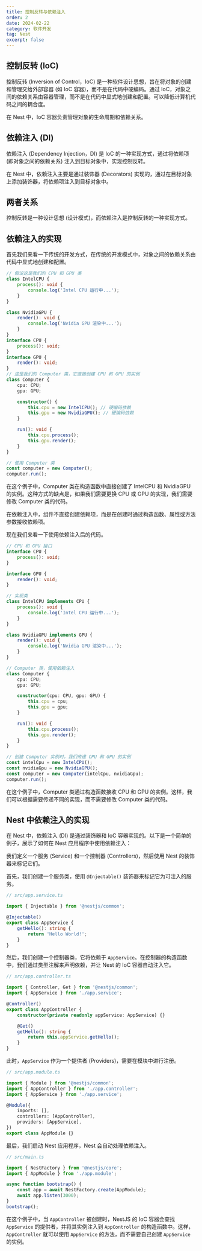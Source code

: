 ```yaml
---
title: 控制反转与依赖注入
order: 2
date: 2024-02-22
category: 软件开发
tag: Nest
excerpt: false
---
```


## 控制反转 (IoC)

控制反转 (Inversion of Control，IoC) 是一种软件设计思想，旨在将对象的创建和管理交给外部容器 (如 IoC 容器)，而不是在代码中硬编码。通过 IoC，对象之间的依赖关系由容器管理，而不是在代码中显式地创建和配置。可以降低计算机代码之间的耦合度。

在 Nest 中，IoC 容器负责管理对象的生命周期和依赖关系。

## 依赖注入 (DI)

依赖注入 (Dependency Injection，DI) 是 IoC 的一种实现方式，通过将依赖项 (即对象之间的依赖关系) 注入到目标对象中，实现控制反转。

在 Nest 中，依赖注入主要是通过装饰器 (Decorators) 实现的，通过在目标对象上添加装饰器，将依赖项注入到目标对象中。

## 两者关系

控制反转是一种设计思想 (设计模式)，而依赖注入是控制反转的一种实现方式。

## 依赖注入的实现

首先我们来看一下传统的开发方式，在传统的开发模式中，对象之间的依赖关系由代码中显式地创建和配置。

```typescript
// 假设这是我们的 CPU 和 GPU 类
class IntelCPU {
    process(): void {
        console.log('Intel CPU 运行中...');
    }
}

class NvidiaGPU {
    render(): void {
        console.log('Nvidia GPU 渲染中...');
    }
}
interface CPU {
    process(): void;
}
interface GPU {
    render(): void;
}
// 这是我们的 Computer 类，它直接创建 CPU 和 GPU 的实例
class Computer {
    cpu: CPU;
    gpu: GPU;

    constructor() {
        this.cpu = new IntelCPU(); // 硬编码依赖
        this.gpu = new NvidiaGPU(); // 硬编码依赖
    }

    run(): void {
        this.cpu.process();
        this.gpu.render();
    }
}

// 使用 Computer 类
const computer = new Computer();
computer.run();
```

在这个例子中，Computer 类在构造函数中直接创建了 IntelCPU 和 NvidiaGPU 的实例。这种方式的缺点是，如果我们需要更换 CPU 或 GPU 的实现，我们需要修改 Computer 类的代码。

在依赖注入中，组件不直接创建依赖项，而是在创建时通过构造函数、属性或方法参数接收依赖项。

现在我们来看一下使用依赖注入后的代码。

```typescript
// CPU 和 GPU 接口
interface CPU {
    process(): void;
}

interface GPU {
    render(): void;
}

// 实现类
class IntelCPU implements CPU {
    process(): void {
        console.log('Intel CPU 运行中...');
    }
}

class NvidiaGPU implements GPU {
    render(): void {
        console.log('Nvidia GPU 渲染中...');
    }
}

// Computer 类，使用依赖注入
class Computer {
    cpu: CPU;
    gpu: GPU;

    constructor(cpu: CPU, gpu: GPU) {
        this.cpu = cpu;
        this.gpu = gpu;
    }

    run(): void {
        this.cpu.process();
        this.gpu.render();
    }
}

// 创建 Computer 实例时，我们传递 CPU 和 GPU 的实例
const intelCpu = new IntelCPU();
const nvidiaGpu = new NvidiaGPU();
const computer = new Computer(intelCpu, nvidiaGpu);
computer.run();
```

在这个例子中，Computer 类通过构造函数接收 CPU 和 GPU 的实例。这样，我们可以根据需要传递不同的实现，而不需要修改 Computer 类的代码。

## Nest 中依赖注入的实现

在 Nest 中，依赖注入 (DI) 是通过装饰器和 IoC 容器实现的。以下是一个简单的例子，展示了如何在 Nest 应用程序中使用依赖注入：

我们定义一个服务 (Service) 和一个控制器 (Controllers)，然后使用 Nest 的装饰器来标记它们。

首先，我们创建一个服务类，使用 `@Injectable()` 装饰器来标记它为可注入的服务。

```typescript
// src/app.service.ts

import { Injectable } from '@nestjs/common';

@Injectable()
export class AppService {
    getHello(): string {
        return 'Hello World!';
    }
}
```

然后，我们创建一个控制器类，它将依赖于 `AppService`。在控制器的构造函数中，我们通过类型注解来声明依赖，并让 Nest 的 IoC 容器自动注入它。

```typescript
// src/app.controller.ts

import { Controller, Get } from '@nestjs/common';
import { AppService } from './app.service';

@Controller()
export class AppController {
    constructor(private readonly appService: AppService) {}

    @Get()
    getHello(): string {
        return this.appService.getHello();
    }
}
```

此时，`AppService` 作为一个提供者 (Providers)，需要在模块中进行注册。

```typescript
// src/app.module.ts

import { Module } from '@nestjs/common';
import { AppController } from './app.controller';
import { AppService } from './app.service';

@Module({
    imports: [],
    controllers: [AppController],
    providers: [AppService],
})
export class AppModule {}
```

最后，我们启动 Nest 应用程序，Nest 会自动处理依赖注入。

```typescript
// src/main.ts

import { NestFactory } from '@nestjs/core';
import { AppModule } from './app.module';

async function bootstrap() {
    const app = await NestFactory.create(AppModule);
    await app.listen(3000);
}
bootstrap();
```

在这个例子中，当 `AppController` 被创建时，NestJS 的 IoC 容器会查找 `AppService` 的提供者，并将其实例注入到 `AppController` 的构造函数中。这样，`AppController` 就可以使用 `AppService` 的方法，而不需要自己创建 `AppService` 的实例。
